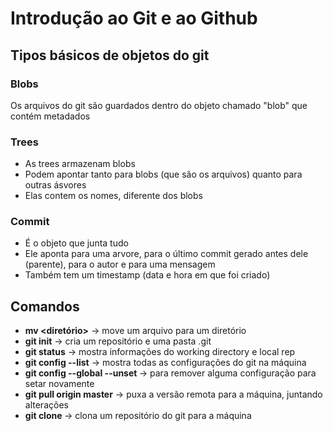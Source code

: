 # Introdução ao Git e ao Github

## Tipos básicos de objetos do git

### Blobs

Os arquivos do git são guardados dentro do objeto chamado "blob" que contém metadados

### Trees

- As trees armazenam blobs
- Podem apontar tanto para blobs (que são os arquivos) quanto para outras ásvores
- Elas contem os nomes, diferente dos blobs

### Commit 

- É o objeto que junta tudo
- Ele aponta para uma arvore, para o último commit gerado antes dele (parente), para o autor e para uma mensagem
- Também tem um timestamp (data e hora em que foi criado)

## Comandos

- **mv <arquivo> <diretório>** -> move um arquivo para um diretório
- **git init** -> cria um repositório e uma pasta .git
- **git status** -> mostra informações do working directory e local rep
- **git config --list** -> mostra todas as configurações do git na máquina
- **git config --global --unset <propriedade>** -> para remover alguma configuração para setar novamente
- **git pull origin master** -> puxa a versão remota para a máquina, juntando alterações
- **git clone <url>** -> clona um repositório do git para a máquina
